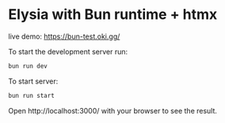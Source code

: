 # Elysia with Bun runtime + htmx

live demo: https://bun-test.oki.gg/

To start the development server run:

```bash
bun run dev
```

To start server:

```bash
bun run start
```

Open http://localhost:3000/ with your browser to see the result.
